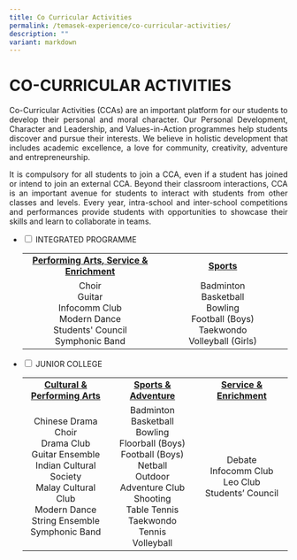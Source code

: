 ```yaml
---
title: Co Curricular Activities
permalink: /temasek-experience/co-curricular-activities/
description: ""
variant: markdown
---
```

# CO-CURRICULAR ACTIVITIES

<p style="text-align: justify;">Co-Curricular Activities (CCAs) are an important platform for our students to develop their personal and moral character. Our Personal Development, Character and Leadership, and Values-in-Action programmes help students discover and pursue their interests. We believe in holistic development that includes academic excellence, a love for community, creativity, adventure and entrepreneurship.</p>

<p style="text-align: justify;">It is compulsory for all students to join a CCA, even if a student has joined or intend to join an external CCA. Beyond their classroom interactions, CCA is an important avenue for students to interact with students from other classes and levels. Every year, intra-school and inter-school competitions and performances provide students with opportunities to showcase their skills and learn to collaborate in teams.</p>

<ul class="jekyllcodex_accordion">
  <li>
    <input type="checkbox" id="accordion1">
    <label for="accordion1">INTEGRATED PROGRAMME</label>
    <div>
<table>
<tbody>
<tr>
<td style="text-align: center;" width="270"><a href="/temasek-experience/co-curricular-activities/integrated-programme/performing-arts-service-enrichment"><strong>Performing Arts, Service &amp; Enrichment</strong></a></td>
<td style="text-align: center;" width="258"><a href="/temasek-experience/co-curricular-activities/integrated-programme/sports"><strong>Sports</strong></a></td>
</tr>
<tr>
<td style="text-align: center;" width="270">Choir<br>Guitar<br>Infocomm Club<br>Modern Dance<br>Students' Council<br>Symphonic Band</td>
<td style="text-align: center;" width="258">Badminton<br>Basketball<br>Bowling<br>Football (Boys)<br>Taekwondo<br>Volleyball (Girls)</td>
</tr>
</tbody>
</table>
    </div>
	</li> 
  <li>
    <input type="checkbox" id="accordion2">
    <label for="accordion2">JUNIOR COLLEGE</label>
    <div>
<table>
<tbody>
<tr>
<td style="text-align: center;" width="196"><a href="/temasek-experience/co-curricular-activities/junior-college/cultural-n-performing-arts"><strong>Cultural &amp; Performing Arts</strong></a></td>
<td style="text-align: center;" width="198"><a href="/temasek-experience/co-curricular-activities/junior-college/sports-n-adventure"><strong>Sports &amp; Adventure</strong></a></td>
<td style="text-align: center;" width="214"><a href="/temasek-experience/co-curricular-activities/junior-college/service-n-enrichment"><strong>Service &amp; Enrichment</strong></a></td>
</tr>
<tr>
<td style="text-align: center;" width="196">Chinese Drama<br>Choir<br>Drama Club<br>Guitar Ensemble<br>Indian Cultural Society<br>Malay Cultural Club<br>Modern Dance<br>String Ensemble<br>Symphonic Band</td>
<td style="text-align: center;" width="198">Badminton<br>Basketball<br>Bowling<br>Floorball (Boys)<br>Football (Boys)<br>Netball<br>Outdoor Adventure Club<br>Shooting<br>Table Tennis<br>Taekwondo<br>Tennis<br>Volleyball</td>
<td style="text-align: center;" width="214">Debate<br>Infocomm Club<br>Leo Club<br>Students’ Council</td>
</tr>
</tbody>
</table>
    </div>
	</li> 
	</ul>
